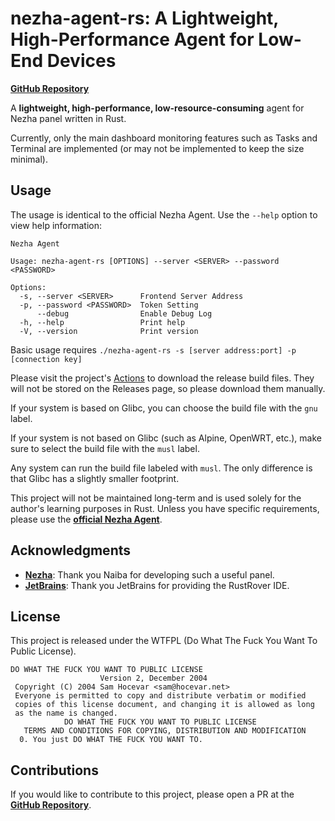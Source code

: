 # nezha-agent-rs: A Lightweight, High-Performance Agent for Low-End Devices

**[GitHub Repository](https://github.com/GenshinMinecraft/nezha-agent-rs)**

A **lightweight, high-performance, low-resource-consuming** agent for Nezha panel written in Rust.

Currently, only the main dashboard monitoring features such as Tasks and Terminal are implemented (or may not be implemented to keep the size minimal).

## Usage

The usage is identical to the official Nezha Agent. Use the `--help` option to view help information:

```
Nezha Agent

Usage: nezha-agent-rs [OPTIONS] --server <SERVER> --password <PASSWORD>

Options:
  -s, --server <SERVER>      Frontend Server Address
  -p, --password <PASSWORD>  Token Setting
      --debug                Enable Debug Log
  -h, --help                 Print help
  -V, --version              Print version
```

Basic usage requires `./nezha-agent-rs -s [server address:port] -p [connection key]`

Please visit the project's [Actions](https://github.com/GenshinMinecraft/nezha-agent-rs/actions) to download the release build files. They will not be stored on the Releases page, so please download them manually.

If your system is based on Glibc, you can choose the build file with the `gnu` label.

If your system is not based on Glibc (such as Alpine, OpenWRT, etc.), make sure to select the build file with the `musl` label.

Any system can run the build file labeled with `musl`. The only difference is that Glibc has a slightly smaller footprint.

This project will not be maintained long-term and is used solely for the author's learning purposes in Rust. Unless you have specific requirements, please use the **[official Nezha Agent](https://github.com/nezhahq/agent)**.

## Acknowledgments

- **[Nezha](https://github.com/naiba/nezha)**: Thank you Naiba for developing such a useful panel.
- **[JetBrains](https://www.jetbrains.com/)**: Thank you JetBrains for providing the RustRover IDE.

## License

This project is released under the WTFPL (Do What The Fuck You Want To Public License).

```license
DO WHAT THE FUCK YOU WANT TO PUBLIC LICENSE
                    Version 2, December 2004
 Copyright (C) 2004 Sam Hocevar <sam@hocevar.net>
 Everyone is permitted to copy and distribute verbatim or modified
 copies of this license document, and changing it is allowed as long
 as the name is changed.
            DO WHAT THE FUCK YOU WANT TO PUBLIC LICENSE
   TERMS AND CONDITIONS FOR COPYING, DISTRIBUTION AND MODIFICATION
  0. You just DO WHAT THE FUCK YOU WANT TO.
```

## Contributions

If you would like to contribute to this project, please open a PR at the **[GitHub Repository](https://github.com/GenshinMinecraft/nezha-agent-rs)**.